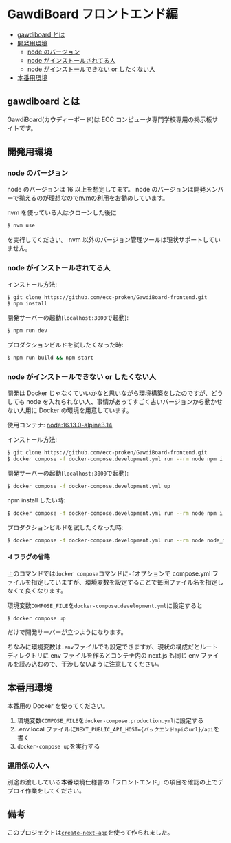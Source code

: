 # GawdiBoard フロントエンド編

- [gawdiboard とは](#gawdiboardとは)
- [開発用環境](#開発用環境)
  - [node のバージョン](#nodeのバージョン)
  - [node がインストールされてる人](#nodeがインストールされてる人)
  - [node がインストールできない or したくない人](#nodeがインストールできないorしたくない人)
- [本番用環境](#本番用環境)

## gawdiboard とは

GawdiBoard(カウディーボード)は ECC コンピュータ専門学校専用の掲示板サイトです。

## 開発用環境

### node のバージョン

node のバージョンは 16 以上を想定してます。
node のバージョンは開発メンバーで揃えるのが理想なので[nvm](https://github.com/nvm-sh/nvm)の利用をお勧めしています。

nvm を使っている人はクローンした後に

```bash
$ nvm use
```

を実行してください。
nvm 以外のバージョン管理ツールは現状サポートしていません。

### node がインストールされてる人

インストール方法:

```bash
$ git clone https://github.com/ecc-proken/GawdiBoard-frontend.git
$ npm install
```

開発サーバーの起動(`localhost:3000`で起動):

```bash
$ npm run dev
```

プロダクションビルドを試したくなった時:

```bash
$ npm run build && npm start
```

### node がインストールできない or したくない人

開発は Docker じゃなくていいかなと思いながら環境構築をしたのですが、どうしても node を入れられない人、事情があってすごく古いバージョンから動かせない人用に Docker の環境を用意しています。

使用コンテナ: [node:16.13.0-alpine3.14](https://hub.docker.com/layers/node/library/node/16.13.0-alpine3.14/images/sha256-becdf5729afc47ce2c14015f63cd04086998a79c3a1f5107a60bd5342367365d?context=explore)

インストール方法:

```bash
$ git clone https://github.com/ecc-proken/GawdiBoard-frontend.git
$ docker compose -f docker-compose.development.yml run --rm node npm i
```

開発サーバーの起動(`localhost:3000`で起動):

```bash
$ docker compose -f docker-compose.development.yml up
```

npm install したい時:

```bash
$ docker compose -f docker-compose.development.yml run --rm node npm i
```

プロダクションビルドを試したくなった時:

```bash
$ docker compose -f docker-compose.development.yml run --rm node node_modules/.bin/next build && node_modules/.bin/next start
```

#### -f フラグの省略

上のコマンドでは`docker compose`コマンドに`-f`オプションで compose.yml ファイルを指定していますが、環境変数を設定することで毎回ファイル名を指定しなくて良くなります。

環境変数`COMPOSE_FILE`を`docker-compose.development.yml`に設定すると

```
$ docker compose up
```

だけで開発サーバーが立つようになります。

ちなみに環境変数は`.env`ファイルでも設定できますが、現状の構成だとルートディレクトリに env ファイルを作るとコンテナ内の next.js も同じ env ファイルを読み込むので、干渉しないように注意してください。

## 本番用環境

本番用の Docker を使ってください。

1. 環境変数`COMPOSE_FILE`を`docker-compose.production.yml`に設定する
2. .env.local ファイルに`NEXT_PUBLIC_API_HOST={バックエンドapiのurl}/api`を書く
3. `docker-compose up`を実行する

### 運用係の人へ

別途お渡ししている本番環境仕様書の「フロントエンド」の項目を確認の上でデプロイ作業をしてください。

## 備考

このプロジェクトは[`create-next-app`](https://github.com/vercel/next.js/tree/canary/packages/create-next-app)を使って作られました。
